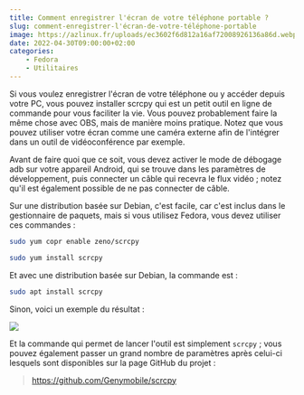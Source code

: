 ```yaml
---
title: Comment enregistrer l'écran de votre téléphone portable ?
slug: comment-enregistrer-l'écran-de-votre-téléphone-portable
image: https://azlinux.fr/uploads/ec3602f6d812a16af72008926136a86d.webp
date: 2022-04-30T09:00:00+02:00
categories:
    - Fedora
    - Utilitaires
---
```


Si vous voulez enregistrer l'écran de votre téléphone ou y accéder depuis votre PC, vous pouvez installer scrcpy qui est un petit outil en ligne de commande pour vous faciliter la vie. Vous pouvez probablement faire la même chose avec OBS, mais de manière moins pratique. Notez que vous pouvez utiliser votre écran comme une caméra externe afin de l'intégrer dans un outil de vidéoconférence par exemple.

Avant de faire quoi que ce soit, vous devez activer le mode de débogage adb sur votre appareil Android, qui se trouve dans les paramètres de développement, puis connecter un câble qui recevra le flux vidéo ; notez qu'il est également possible de ne pas connecter de câble.

Sur une distribution basée sur Debian, c'est facile, car c'est inclus dans le gestionnaire de paquets, mais si vous utilisez Fedora, vous devez utiliser ces commandes :

```bash
sudo yum copr enable zeno/scrcpy
```

```bash
sudo yum install scrcpy
```

Et avec une distribution basée sur Debian, la commande est :

```bash
sudo apt install scrcpy
```

Sinon, voici un exemple du résultat :

![](https://azlinux.fr/uploads/03493ae3dddc3093c95d9e91a76301f2.webp)

Et la commande qui permet de lancer l'outil est simplement `scrcpy` ; vous pouvez également passer un grand nombre de paramètres après celui-ci lesquels sont disponibles sur la page GitHub du projet :

> https://github.com/Genymobile/scrcpy
